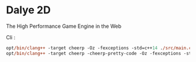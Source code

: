 # Dalye 2D 
The High Performance Game Engine in the Web

Cli : 
```ps
opt/bin/clang++ -target cheerp -Oz -fexceptions -std=c++14 ./src/main.cpp -o ./outputs/enginemain.js \
opt/bin/clang++ -target cheerp -cheerp-pretty-code -Oz -fexceptions -std=c++14 ./src/main.cpp -o ./outputs/enginemain_pretty.js
```